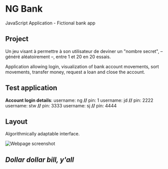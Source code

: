 # NG Bank

JavaScript Application - Fictional bank app

## Project

Un jeu visant à permettre à son utilisateur de deviner un "nombre secret", – généré aléatoirement –, entre 1 et 20 en 20 essais.

Application allowing login, visualization of bank account movements, sort movements, transfer money, request a loan and close the account.

## Test application

**Account login details**:
username: ng **//** pin: 1
username: jd **//** pin: 2222
username: stw **//** pin: 3333
username: sj **//** pin: 4444

## Layout

Algorithmically adaptable interface.

![Webpage screenshot](/images/screenshot.jpg)

## _Dollar dollar bill, y'all_
